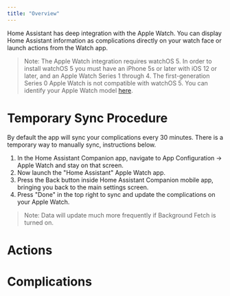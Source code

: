 ```yaml
---
title: "Overview"
---
```


Home Assistant has deep integration with the Apple Watch. You can display Home Assistant information as complications directly on your watch face or launch actions from the Watch app.

> Note: The Apple Watch integration requires watchOS 5. In order to install watchOS 5 you must have an iPhone 5s or later with iOS 12 or later, and an Apple Watch Series 1 through 4. The first-generation Series 0 Apple Watch is not compatible with watchOS 5. You can identify your Apple Watch model [here](https://support.apple.com/en-us/HT204507).

# Temporary Sync Procedure
<!-- Added by request, probably remove or rewrite this later -->
By default the app will sync your complications every 30 minutes. There is a temporary way to manually sync, instructions below.

1. In the Home Assistant Companion app, navigate to App Configuration -> Apple Watch and stay on that screen.
2. Now launch the "Home Assistant" Apple Watch app.
3. Press the Back button inside Home Assistant Companion mobile app, bringing you back to the main settings screen.
4. Press "Done" in the top right to sync and update the complications on your Apple Watch.

> Note: Data will update much more frequently if Background Fetch is turned on.

# Actions

# Complications
